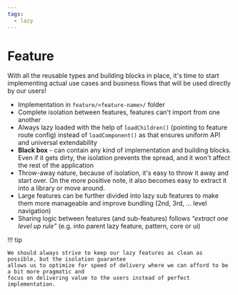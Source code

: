 ```yaml
---
tags:
  - lazy
---
```


# Feature

With all the reusable types and building blocks in place, it's time to start
implementing actual use cases and business flows that will be used directly
by our users!

- Implementation in `feature/<feature-name>/` folder
- Complete isolation between features, features can't import from one another
- Always lazy loaded with the help of `loadChildren()` (pointing to feature route config) instead of
`loadComponent()` as that ensures uniform API and universal extendability
- **Black box** - can contain any kind of implementation and building blocks. Even if it gets dirty,
the isolation prevents the spread, and it won't affect the rest of the application
- Throw-away nature, because of isolation, it's easy to throw it away and
start over. On the more positive note, it also becomes easy to extract it
into a library or move around.
- Large features can be further divided into lazy sub features to make them
more manageable and improve bundling (2nd, 3rd, ... level navigation)
- Sharing logic between features (and sub-features) follows *“extract one
level up rule”* (e.g. into parent lazy feature, pattern, core or ui)

!!! tip

    We should always strive to keep our lazy features as clean as possible, but the isolation guarantee
    allows us to optimize for speed of delivery where we can afford to be a bit more pragmatic and
    focus on delivering value to the users instead of perfect implementation.
